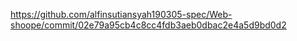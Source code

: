 https://github.com/alfinsutiansyah190305-spec/Web-shoope/commit/02e79a95cb4c8cc4fdb3aeb0dbac2e4a5d9bd0d2
